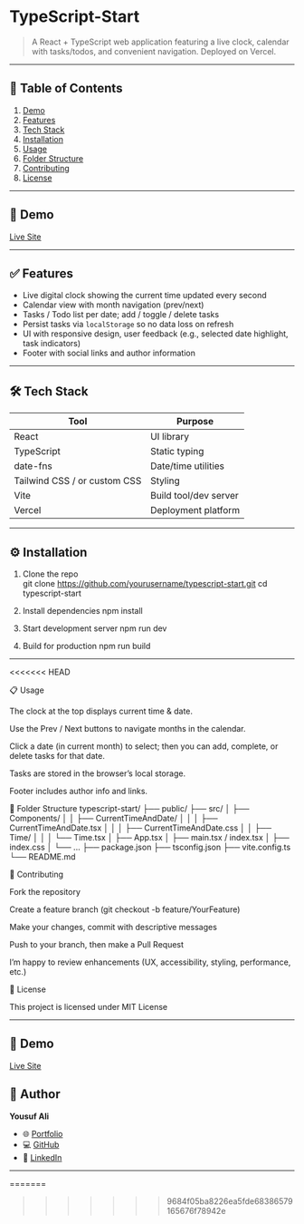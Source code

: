 # TypeScript-Start

> A React + TypeScript web application featuring a live clock, calendar with tasks/todos, and convenient navigation. Deployed on Vercel.

---

## 🚀 Table of Contents

1. [Demo](#demo)  
2. [Features](#features)  
3. [Tech Stack](#tech-stack)  
4. [Installation](#installation)  
5. [Usage](#usage)  
6. [Folder Structure](#folder-structure)  
7. [Contributing](#contributing)  
8. [License](#license)  

---

## 🎯 Demo

[Live Site](https://typescript-start.vercel.app/)  

---

## ✅ Features

- Live digital clock showing the current time updated every second  
- Calendar view with month navigation (prev/next)  
- Tasks / Todo list per date; add / toggle / delete tasks  
- Persist tasks via `localStorage` so no data loss on refresh  
- UI with responsive design, user feedback (e.g., selected date highlight, task indicators)  
- Footer with social links and author information  

---

## 🛠 Tech Stack

| Tool                         | Purpose                 |
| ---------------------------- | ----------------------- |
| React                        | UI library              |
| TypeScript                   | Static typing           |
| date-fns                     | Date/time utilities     |
| Tailwind CSS / or custom CSS | Styling                 |
| Vite                         | Build tool/dev server |
| Vercel                       | Deployment platform     |

---

## ⚙ Installation

1. Clone the repo  
   git clone https://github.com/yourusername/typescript-start.git
   cd typescript-start
2. Install dependencies
    npm install

3. Start development server
    npm run dev
4. Build for production
   npm run build 

------------------


<<<<<<< HEAD


📋 Usage

The clock at the top displays current time & date.

Use the Prev / Next buttons to navigate months in the calendar.

Click a date (in current month) to select; then you can add, complete, or delete tasks for that date.

Tasks are stored in the browser’s local storage.

Footer includes author info and links.

📂 Folder Structure
typescript-start/
├── public/
├── src/
│   ├── Components/
│   │   ├── CurrentTimeAndDate/
│   │   │   ├── CurrentTimeAndDate.tsx
│   │   │   ├── CurrentTimeAndDate.css
│   │   ├── Time/
│   │   │   └── Time.tsx
│   ├── App.tsx
│   ├── main.tsx / index.tsx
│   ├── index.css
│   └── ...
├── package.json
├── tsconfig.json
├── vite.config.ts
└── README.md

🤝 Contributing

Fork the repository

Create a feature branch (git checkout -b feature/YourFeature)

Make your changes, commit with descriptive messages

Push to your branch, then make a Pull Request

I’m happy to review enhancements (UX, accessibility, styling, performance, etc.)

📝 License

This project is licensed under MIT License

---

## 🎯 Demo

[Live Site](https://typescript-start.vercel.app/)  

## 👤 Author

**Yousuf Ali**  

- 🌐 [Portfolio](https://yousufali-portfolio.vercel.app/)  
- 💻 [GitHub](https://github.com/yousufali156)  
- 🔗 [LinkedIn](https://www.linkedin.com/in/yousufali156)  

---




=======
>>>>>>> 9684f05ba8226ea5fde68386579165676f78942e
